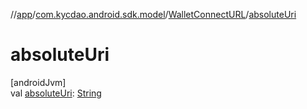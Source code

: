 //[app](../../../index.md)/[com.kycdao.android.sdk.model](../index.md)/[WalletConnectURL](index.md)/[absoluteUri](absolute-uri.md)

# absoluteUri

[androidJvm]\
val [absoluteUri](absolute-uri.md): [String](https://kotlinlang.org/api/latest/jvm/stdlib/kotlin/-string/index.html)
